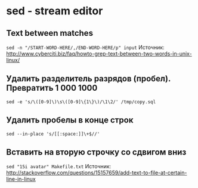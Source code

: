 # sed - stream editor 

## Text between matches

`sed -n "/START-WORD-HERE/,/END-WORD-HERE/p" input`
Источник: <http://www.cyberciti.biz/faq/howto-grep-text-between-two-words-in-unix-linux/>  

## Удалить разделитель разрядов (пробел). Превратить 1 000 1000

`sed -e 's/\([0-9]\)\s\([0-9]\{1\}\)/\1\2/' /tmp/copy.sql`

## Удалить пробелы в конце строк

`sed --in-place 's/[[:space:]]\+$//'`

## Вставить на вторую строчку со сдвигом вниз

`sed "15i avatar" Makefile.txt`
Источник: <http://stackoverflow.com/questions/15157659/add-text-to-file-at-certain-line-in-linux>  